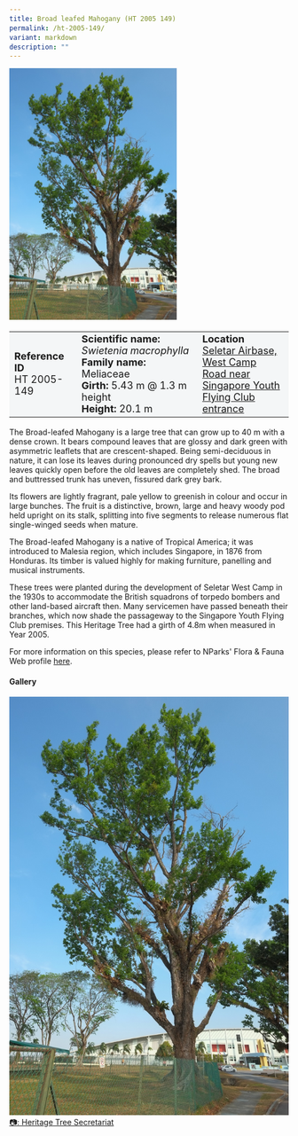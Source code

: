 ```yaml
---
title: Broad leafed Mahogany (HT 2005 149)
permalink: /ht-2005-149/
variant: markdown
description: ""
---
```

<div class="isomer-image-wrapper">
<img style="width: 60%" src="/images/Heritage_trees_photos/swimac_ht2005-149_habit.jpg">
</div><table style="minWidth: 100px; font-size: 18px; background: #F4F6F7">
<tbody><tr>
<td rowspan="1" colspan="1">
<strong>Reference ID</strong>
<br>HT 2005-149
</td>
<td rowspan="1" colspan="1">
	<strong>Scientific name:</strong> <em>Swietenia macrophylla</em>
<br><strong>Family name: </strong>Meliaceae
<br><strong>Girth: </strong>5.43 m @ 1.3 m height
<br><strong>Height: </strong>20.1 m
</td>
<td rowspan="1" colspan="1">
<strong>Location</strong><a href="https://www.onemap.gov.sg/?lat=1.3029399999906224&amp;lng=103.82117999997986">
 <br>Seletar Airbase, West Camp<br>Road near Singapore Youth<br>Flying Club entrance</a>
</td>
</tr>
</tbody>
</table>
<p>The Broad-leafed Mahogany is a large tree that can grow up to 40 m with a dense crown. It bears compound leaves that are glossy and dark green with asymmetric leaflets that are crescent-shaped. Being semi-deciduous in nature, it can lose its leaves during pronounced dry spells but young new leaves quickly open before the old leaves are completely shed. The broad and buttressed trunk has uneven, fissured dark grey bark.</p>

<p>Its flowers are lightly fragrant, pale yellow to greenish in colour and occur in large bunches. The fruit is a distinctive, brown, large and heavy woody pod held upright on its stalk, splitting into five segments to release numerous flat single-winged seeds when mature.</p>

<p>The Broad-leafed Mahogany is a native of Tropical America; it was introduced to Malesia region, which includes Singapore, in 1876 from Honduras. Its timber is valued highly for making furniture, panelling and musical instruments.</p>

<p>These trees were planted during the development of Seletar West Camp in the 1930s to accommodate the British squadrons of torpedo bombers and other land-based aircraft then. Many servicemen have passed beneath their branches, which now shade the passageway to the Singapore Youth Flying Club premises. This Heritage Tree had a girth of 4.8m when measured in Year 2005.</p>

<p>For more information on this species, please refer to NParks' Flora &amp; Fauna Web profile <a href="https://www.nparks.gov.sg/florafaunaweb/flora/3/1/3150">here</a>.</p>

<h4><b>Gallery</b></h4>
<div class="isomer-card-grid">
<a href="/images/Heritage_trees_photos/swimac_ht2005-149_habit.jpg" class="isomer-card">
<div class="isomer-card-image">
<div class="isomer-image-wrapper"><img src="/images/Heritage_trees_photos/swimac_ht2005-149_habit.jpg"></div></div>
<div class="isomer-card-body"><div class="isomer-card-description">📷: Heritage Tree Secretariat</div></div></a><br></div>